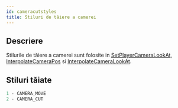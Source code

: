 ```yaml
---
id: cameracutstyles
title: Stiluri de tăiere a camerei
---
```


## Descriere

Stilurile de tăiere a camerei sunt folosite in [SetPlayerCameraLookAt](../functions/SetPlayerCameraLookAt), [InterpolateCameraPos](../functions/InterpolateCameraPos.md) si [InterpolateCameraLookAt](../functions/InterpolateCameraLookAt.md).

## Stiluri tăiate

```c
1 - CAMERA_MOVE
2 - CAMERA_CUT
```
